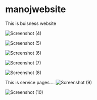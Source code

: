# manojwebsite

This is buisness website

![Screenshot (4)](https://user-images.githubusercontent.com/88364760/135031224-8b5a804d-a778-4ed1-8d3b-a3de66c8f9a8.png)


![Screenshot (5)](https://user-images.githubusercontent.com/88364760/135031741-ee4656ca-6c7e-4fa1-b3d9-19e519219a95.png)

![Screenshot (6)](https://user-images.githubusercontent.com/88364760/135031754-23eec995-21f0-4cf1-a1f5-1154fd9373a8.png)

![Screenshot (7)](https://user-images.githubusercontent.com/88364760/135031761-f83a0f9d-5d77-4df2-849f-f31a53bc01e0.png)

![Screenshot (8)](https://user-images.githubusercontent.com/88364760/135031771-121a8f7b-213d-4997-8cba-25857a4a03e3.png)

This is service pages....
![Screenshot (9)](https://user-images.githubusercontent.com/88364760/135031782-e3f7acd9-3b7d-4e67-86c8-43a4d914bf02.png)

![Screenshot (10)](https://user-images.githubusercontent.com/88364760/135031785-d4072160-886d-4633-a423-e9bff0247292.png)
